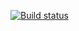 [![Build status](https://ci.appveyor.com/api/projects/status/yfl7tvf9tntcf04t/branch/master?svg=true)](https://ci.appveyor.com/project/kaymak94/auqahometusk2-1-1/branch/master)
